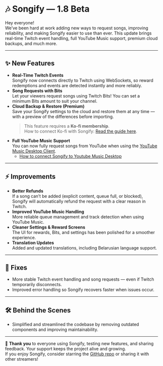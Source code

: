 # 🎶 Songify — 1.8 Beta

Hey everyone!  
We’ve been hard at work adding new ways to request songs, improving reliability, and making Songify easier to use than ever. This update brings real-time Twitch event handling, full YouTube Music support, premium cloud backups, and much more.  

---

## ✨ New Features
- **Real-Time Twitch Events**  
  Songify now connects directly to Twitch using WebSockets, so reward redemptions and events are detected instantly and more reliably.  
- **Song Requests with Bits**  
  Let your viewers request songs using Twitch Bits! You can set a minimum Bits amount to suit your channel.  
- **Cloud Backup & Restore (Premium)**  
  Save your Songify settings to the cloud and restore them at any time — with a preview of the differences before importing.  
  > This feature requires a **Ko-fi membership**.  
  > How to connect Ko-fi with Songify: [Read the guide here](https://v2.songify.rocks/faq/how-to-link-ko-fi-with-songify).  
- **Full YouTube Music Support**  
  You can now fully request songs from YouTube when using the [YouTube Music Desktop Client](https://github.com/th-ch/youtube-music).
  - [How to connect Songify to Youtube Music Desktop](https://github.com/songify-rocks/Songify/blob/master/th-ch%20Youtube-Music.md)  

---

## ⚡ Improvements
- **Better Refunds**  
  If a song can’t be added (explicit content, queue full, or blocked), Songify will automatically refund the request with a clear reason in Twitch.  
- **Improved YouTube Music Handling**  
  More reliable queue management and track detection when using YouTube Music.  
- **Cleaner Settings & Reward Screens**  
  The UI for rewards, Bits, and settings has been polished for a smoother experience.  
- **Translation Updates**  
  Added and updated translations, including Belarusian language support.  

---

## 🐞 Fixes
- More stable Twitch event handling and song requests — even if Twitch temporarily disconnects.  
- Improved error handling so Songify recovers faster when issues occur.  

---

## 🛠 Behind the Scenes
- Simplified and streamlined the codebase by removing outdated components and improving maintainability.  

---

💜 **Thank you** to everyone using Songify, testing new features, and sharing feedback. Your support keeps the project alive and growing.  
If you enjoy Songify, consider starring the [GitHub repo](https://github.com/songify-rocks/Songify) or sharing it with other streamers!
